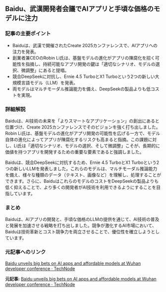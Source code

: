 ## Baidu、武漢開発者会議でAIアプリと手頃な価格のモデルに注力

### 記事の主要ポイント

* Baiduは、武漢で開催されたCreate 2025カンファレンスで、AIアプリへの注力を発表。
* 創業者兼CEOのRobin Li氏は、基盤モデルの進化がアプリの陳腐化を招く可能性を指摘し、持続可能なアプリ開発の鍵は「適切なシナリオ、モデルの選択、微調整」にあると提唱。
* 競合DeepSeekに対抗し、Ernie 4.5 TurboとX1 Turboという2つの新しい大規模言語モデル（LLM）を発表。
* 両モデルはマルチモーダル推論能力を備え、DeepSeekの製品よりも低コストを実現。

### 詳細解説

Baiduは、AI技術の未来を「よりスマートなアプリケーション」の創出にあると位置づけ、Create 2025カンファレンスでそのビジョンを強く打ち出しました。Robin Li氏は、基盤モデルの進化がアプリ開発の可能性を広げる一方で、モデル自体の進化によってアプリが陳腐化するリスクも高まると指摘。この課題に対し、Li氏は「適切なシナリオ、モデルの選択、そして微調整」こそが、長期的に価値を持つアプリを開発するための重要な要素であると強調しました。

Baiduは、競合DeepSeekに対抗するため、Ernie 4.5 TurboとX1 Turboという2つの新しいLLMを発表しました。これらのモデルは、マルチモーダル推論能力を備え、様々な種類のデータ（テキスト、画像など）を理解し、処理することができます。さらに、BaiduはこれらのモデルのコストをDeepSeekの製品よりも低く抑えることで、より多くの開発者がAI技術を利用できるようにすることを目指しています。

### まとめ

Baiduは、AIアプリの開発と、手頃な価格のLLMの提供を通じて、AI技術の普及と発展を加速させる戦略を打ち出しました。競争が激化するAI市場において、Baiduは技術革新とコスト競争力を両立させることで、優位性を確立しようとしています。

### 元記事へのリンク

[Baidu unveils big bets on AI apps and affordable models at Wuhan developer conference · TechNode](https://technode.com/2025/04/27/baidu-unveils-big-bets-on-ai-apps-and-affordable-models-at-wuhan-developer-conference/)


**元記事:** [Baidu unveils big bets on AI apps and affordable models at Wuhan developer conference · TechNode](https://technode.com/2025/04/27/baidu-unveils-big-bets-on-ai-apps-and-affordable-models-at-wuhan-developer-conference/)